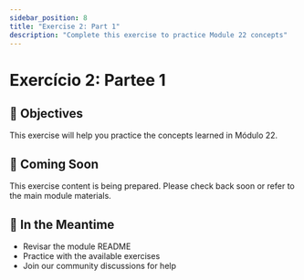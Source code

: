 ```yaml
---
sidebar_position: 8
title: "Exercise 2: Part 1"
description: "Complete this exercise to practice Module 22 concepts"
---
```


# Exercício 2: Partee 1

## 🎯 Objectives

This exercise will help you practice the concepts learned in Módulo 22.

## 📝 Coming Soon

This exercise content is being prepared. Please check back soon or refer to the main module materials.

## 🚀 In the Meantime

- Revisar the module README
- Practice with the available exercises
- Join our community discussions for help
